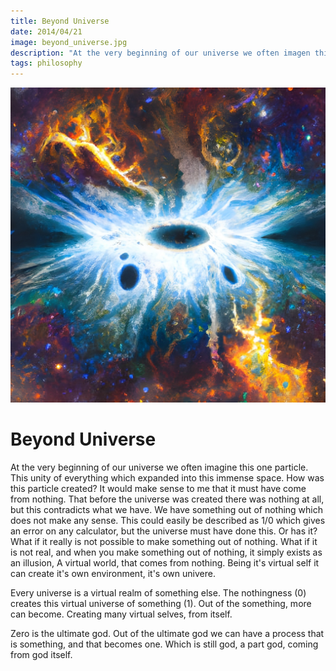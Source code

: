 ```yaml
---
title: Beyond Universe
date: 2014/04/21
image: beyond_universe.jpg
description: "At the very beginning of our universe we often imagen this one particle. This unity of everything which expanded into this immense space. How was this particle created?"
tags: philosophy
---
```


![infinity](/static/posts/beyond_universe.jpg)

# Beyond Universe

At the very beginning of our universe we often imagine this one particle. This unity of everything which expanded into this immense space. How was this particle created? It would make sense to me that it must have come from nothing. That before the universe was created there was nothing at all, but this contradicts what we have. We have something out of nothing which does not make any sense. This could easily be described as 1/0 which gives an error on any calculator, but the universe must have done this. Or has it? What if it really is not possible to make something out of nothing. What if it is not real, and when you make something out of nothing, it simply exists as an illusion, A virtual world, that comes from nothing. Being it's virtual self it can create it's own environment, it's own univere.

Every universe is a virtual realm of something else. The nothingness (0) creates this virtual universe of something (1). Out of the something, more can become. Creating many virtual selves, from itself.

Zero is the ultimate god. Out of the ultimate god we can have a process that is something, and that becomes one. Which is still god, a part god, coming from god itself.


